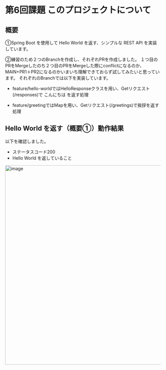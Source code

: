 # 第6回課題 このプロジェクトについて

## 概要

①Spring Boot を使用して Hello World を返す、シンプルな REST API を実装しています。

②練習のため２つのBranchを作成し、それぞれPRを作成しました。
１つ目のPRをMergeしたのち２つ目のPRをMergeした際にconflictになるのか、MAIN+PR1＋PR2になるのかいまいち理解できておらず試してみたいと思っています。
それぞれのBranchでは以下を実装しています。
- feature/hello-worldではHelloResponseクラスを用い、Getリクエスト(/responses)で  こんにちは を返す処理

- feature/greetingではMapを用い、Getリクエスト(/greetings)で挨拶を返す処理

## Hello World を返す（概要①）動作結果
以下を確認しました。
- ステータスコード200
- Hello World を返していること
<img width="645" alt="image" src="https://github.com/yuik23/helloworld/assets/121958929/ddd403e5-5e26-4376-944f-e9dc4051afff">
